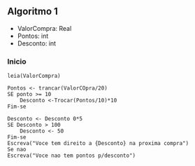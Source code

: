 ## Algoritmo 1
 - ValorCompra: Real
 - Pontos: int
 - Desconto: int

### Inicio
    leia(ValorCompra)
    
    Pontos <- trancar(ValorCOpra/20)
    SE ponto >= 10
        Desconto <-Trocar(Pontos/10)*10 
    Fim-se

    Desconto <- Desconto 0*5
    SE Desconto > 100
        Desconto <- 50
    Fim-se
    Escreva("Voce tem direito a {Desconto} na proxima compra")
    Se nao
    Escreva("Voce nao tem pontos p/desconto")
